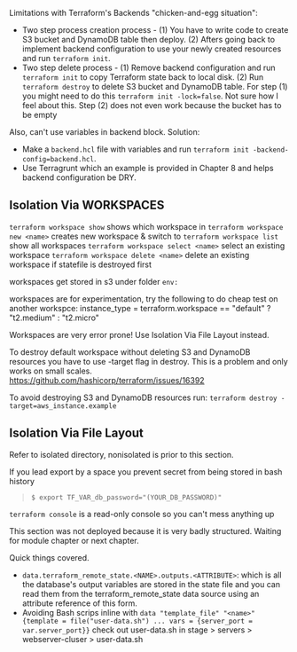 Limitations with Terraform's Backends "chicken-and-egg situation":
  + Two step process creation process - (1) You have to write code to create S3 bucket and DynamoDB table then deploy. (2) Afters going back to implement backend configuration to use your newly created resources and run `terraform init`.
  +  Two step delete process - (1) Remove backend configuration and run `terraform init` to copy Terraform state back to local disk. (2) Run `terraform destroy` to delete S3 bucket and DynamoDB table. For step (1) you might need to do this `terraform init -lock=false`. Not sure how I feel about this. Step (2) does not even work because the bucket has to be empty

Also, can't use variables in backend block. Solution:
  + Make a `backend.hcl` file with variables and run `terraform init -backend-config=backend.hcl`.
  + Use Terragrunt which an example is provided in Chapter 8 and helps backend configuration be DRY.


  ## Isolation Via WORKSPACES

`terraform workspace show` shows which workspace in
`terraform workspace new <name>` creates new workspace & switch to
`terraform workspace list` show all workspaces
`terraform workspace select <name>` select an existing workspace
`terraform workspace delete <name>` delete an existing workspace if statefile is destroyed first

workspaces get stored in s3 under folder `env:`

workspaces are for experimentation, try the following to do cheap test on another workspce:
instance_type = terraform.workspace == "default" ? "t2.medium" : "t2.micro"

Workspaces are very error prone! Use Isolation Via File Layout instead.


To destroy default workspace without deleting S3 and DynamoDB resources you have to use -target flag in destroy. This is a problem and only works on small scales.
https://github.com/hashicorp/terraform/issues/16392

To avoid destroying S3 and DynamoDB resources run:
`terraform destroy -target=aws_instance.example`

## Isolation Via File Layout

Refer to isolated directory, nonisolated is prior to this section.

If you lead export by a space you prevent secret from being stored in bash history 
> `$ export TF_VAR_db_password="(YOUR_DB_PASSWORD)"`

`terraform console` is a read-only console so you can't mess anything up

This section was not deployed because it is very badly structured. Waiting for module chapter or next chapter.

Quick things covered.
  + `data.terraform_remote_state.<NAME>.outputs.<ATTRIBUTE>`: which is all the database's output variables are stored in the state file and you can read them from the terraform_remote_state data source using an attribute reference of this form.
  + Avoiding Bash scrips inline with `data "template_file" "<name>" {template = file("user-data.sh") ... vars = {server_port = var.server_port}}` check out user-data.sh in stage > servers > webserver-cluser > user-data.sh

